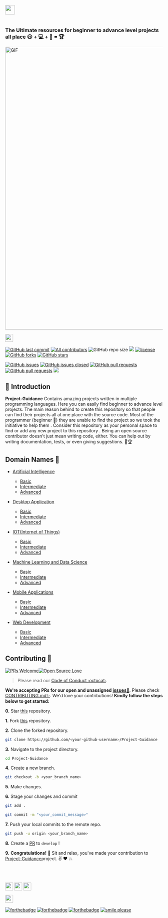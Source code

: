 <a href="https://github.com/Kushal997-das/Project-Guidance/"><img align='center' height="30" src="https://img.shields.io/badge/Project Guidance-💡-orange.svg?&style=for-the-badge&logo=KD&logoColor=blue" /></a> <br> <br>

### The Ultimate resources for beginner to advance level projects all place 😃 + 💻 + 🧠 = 🏆


<img align="center" alt="GIF"  width="950px" height='900px' src="https://github.com/SamarpanCoder2002/Project-Guidance/blob/main/Documents/document_pic.jpg?raw=true" />


<a href="https://github.com/Kushal997-das/Project-Guidance/"><img align='center' height="25" src="https://img.shields.io/badge/Hola - 👋-pink.svg?&style=for-the-badge&logo=KushalDas&logoColor=blue" /></a> <br>
<!-- ALL-CONTRIBUTORS-BADGE:START - Do not remove or modify this section -->
[![GitHub last commit](https://img.shields.io/github/last-commit/Kushal997-das/Project-Guidance?logo=git&logoColor=white)](https://github.com/Kushal997-das/Project-Guidance/commits/master)
[![All  contributors](https://img.shields.io/github/contributors/Kushal997-das/Project-Guidance?color=green)](https://github.com/Kushal997-das/Project-Guidance/graphs/contributors)
![GitHub repo size](https://img.shields.io/github/repo-size/Kushal997-das/Project-Guidance?color=blue)
![](https://img.shields.io/badge/Status-Ongoing-green.svg)
[![license](https://img.shields.io/github/license/Kushal997-das/Project-Guidance.svg?color=red)](https://github.com/Kushal997-das/Project-Guidance/blob/main/LICENSE)
[![GitHub forks](https://img.shields.io/github/forks/kushal997-das/Project-Guidance.svg?color=green)](https://github.com/kushal997-das/Project-Guidance/network) [![GitHub stars](https://img.shields.io/github/stars/Kushal997-das/Project-Guidance.svg?color=orange)](https://github.com/kushal997-das/Project-Guidance/stargazers)

[![GitHub issues](https://img.shields.io/github/issues/Kushal997-das/Project-Guidance.svg?color=red)](https://github.com/Kushal997-das/Project-Guidance/issues)
[![GitHub issues closed](https://img.shields.io/github/issues-closed/Kushal997-das/Project-Guidance.svg)](https://github.com/Kushal997-das/Project-Guidance/issues?q=is%3Aissue+is%3Aclosed)
[![GitHub pull requests](https://img.shields.io/github/issues-pr/Kushal997-das/Project-Guidance.svg?color=yellow)](https://github.com/Kushal997-das/Project-Guidance/pulls)
[![GitHub pull requests](https://img.shields.io/github/issues-pr-closed/Kushal997-das/Project-Guidance.svg?color=red)](https://github.com/Kushal997-das/Project-Guidance/issues?q=is%3Aissue+is%3Aclosed)
<a href="#Contents" title="Project Count"><img src="https://img.shields.io/badge/Projects-28-blue.svg?color=5ac4bf"></a> <br>

📌 Introduction
------------------
**Project-Guidance** Contains amazing projects written in multiple programming languages. Here you can easily find beginner to advance level projects.
The main reason behind to create this repository so that people can find their projects all at one place with the source code. Most of the programmer (beginner 🔰) they are 
unable to find the project so we took the initiative to help them . Consider this repository as your personal space to find or add any new project to this repository .
Being an open source contributor doesn't just mean writing code, either. You can help out by writing documentation, tests, or even giving suggestions. 🌟🏆


Domain Names 🚀
----------
- [Artificial Intelligence](https://github.com/Kushal997-das/Project-Guidance/tree/main/Artificial%20Intelligence)
  - [Basic](https://github.com/Kushal997-das/Project-Guidance/tree/main/Artificial%20Intelligence/Basic)
  - [Intermediate](https://github.com/Kushal997-das/Project-Guidance/tree/main/Artificial%20Intelligence/Intermediate)
  - [Advanced](https://github.com/Kushal997-das/Project-Guidance/tree/main/Artificial%20Intelligence/Advanced)
 

- [Desktop Application](https://github.com/Kushal997-das/Project-Guidance/tree/main/Desktop%20Application)
  - [Basic](https://github.com/Kushal997-das/Project-Guidance/tree/main/Desktop%20Application/Basic)
  - [Intermediate](https://github.com/Kushal997-das/Project-Guidance/tree/main/Desktop%20Application/Intermediate)
  - [Advanced](https://github.com/Kushal997-das/Project-Guidance/tree/main/Desktop%20Application/Advanced)
  
  
- [IOT(Internet of Things)](https://github.com/Kushal997-das/Project-Guidance/tree/main/IOT(Internet%20of%20Things))
  - [Basic](https://github.com/Kushal997-das/Project-Guidance/tree/main/IOT(Internet%20of%20Things)/Basic)
  - [Intermediate](https://github.com/Kushal997-das/Project-Guidance/tree/main/IOT(Internet%20of%20Things)/Intermediate)
  - [Advanced](https://github.com/Kushal997-das/Project-Guidance/tree/main/IOT(Internet%20of%20Things)/Advanced)
  
  
- [Machine Learning and Data Science](https://github.com/Kushal997-das/Project-Guidance/tree/main/Machine%20Learning%20and%20Data%20Science)
  - [Basic](https://github.com/Kushal997-das/Project-Guidance/tree/main/Machine%20Learning%20and%20Data%20Science/Basic)
  - [Intermediate](https://github.com/Kushal997-das/Project-Guidance/tree/main/Machine%20Learning%20and%20Data%20Science/Intermediate)
  - [Advanced](https://github.com/Kushal997-das/Project-Guidance/tree/main/Machine%20Learning%20and%20Data%20Science/Advanced)
  
  
- [Mobile Applications](https://github.com/Kushal997-das/Project-Guidance/tree/main/Mobile%20Applications)
  - [Basic](https://github.com/Kushal997-das/Project-Guidance/tree/main/Mobile%20Applications/Basic)
  - [Intermediate](https://github.com/Kushal997-das/Project-Guidance/tree/main/Mobile%20Applications/Intermediate)
  - [Advanced](https://github.com/Kushal997-das/Project-Guidance/tree/main/Mobile%20Applications/Advanced)
  
  
- [Web Development](https://github.com/Kushal997-das/Project-Guidance/tree/main/Web%20Development)
  - [Basic](https://github.com/Kushal997-das/Project-Guidance/tree/main/Web%20Development/Basic)
  - [Intermediate](https://github.com/Kushal997-das/Project-Guidance/tree/main/Web%20Development/Intermediate)
  - [Advanced](https://github.com/Kushal997-das/Project-Guidance/tree/main/Web%20Development/Advanced)
  


## Contributing :handshake:

[![PRs Welcome](https://img.shields.io/badge/PRs-welcome-brightgreen.svg?style=flat&logo=git&logoColor=white)](https://github.com/Kushal997-das/Project-Guidance/pulls)[![Open Source Love](https://badges.frapsoft.com/os/v2/open-source.svg?color=red)](https://github.com/Kushal997-das/Project-Guidance)

> Please read our [Code of Conduct :octocat:](https://github.com/Kushal997-das/Project-Guidance/blob/main/CODE_OF_CONDUCT.md).


**We're accepting PRs for our open and unassigned [issues🐛](https://github.com/Kushal997-das/Project-Guidance/issues)**. Please check [CONTRIBUTING.md✨](https://github.com/Kushal997-das/Project-Guidance/blob/main/CONTRIBUTING.md). We'd love your contributions! **Kindly follow the steps below to get started:** 

**0.** Star [this](https://github.com/Kushal997-das/Project-Guidance) repository.

**1.** Fork [this](https://github.com/Kushal997-das/Project-Guidance) repository.

**2.** Clone the forked repository.

```bash
git clone https://github.com/<your-github-username>/Project-Guidance
```

**3.** Navigate to the project directory.

```bash
cd Project-Guidance
```

**4.** Create a new branch.

```bash
git checkout -b <your_branch_name>
```

**5.** Make changes.

**6.** Stage your changes and commit

```bash
git add .

git commit -m "<your_commit_message>"
```

**7.** Push your local commits to the remote repo.

```bash
git push -u origin <your_branch_name>
```

**8.** Create a [PR](https://help.github.com/en/github/collaborating-with-issues-and-pull-requests/creating-a-pull-request) to `develop` !

**9.** **Congratulations!** :tada: Sit and relax, you've made your contribution to [Project-Guidance](https://github.com/Kushal997-das/Project-Guidance)project. :v: :heart: 💥

<br><br>




<a href ="https://github.com/Kushal997-das/Project-Guidance/graphs/contributors"><img align='center' height="25" src="https://img.shields.io/badge/contributors✨-green.svg?&style=for-the-badge&logo=KushalDas&logoColor=blue" /></a>
<a href ="https://github.com/Kushal997-das/Project-Guidance/discussions"><img align='center' height="25" src="https://img.shields.io/badge/Discussions-black.svg?&style=for-the-badge&logo=KushalDas&logoColor=blue" /></a>
<a href ="https://github.com/Kushal997-das/Project-Guidance/actions"><img align='center' height="25" src="https://img.shields.io/badge/Actions-red.svg?&style=for-the-badge&logo=KushalDas&logoColor=blue" /></a>

<a href ="https://github.com/Kushal997-das/Project-Guidance"><img align='center' height="25" src="https://img.shields.io/badge/made with- Programming languages-orange.svg?&style=for-the-badge&logo=KushalDas&logoColor=blue" /></a> <br>



[![forthebadge](https://forthebadge.com/images/badges/built-by-developers.svg)](https://forthebadge.com)
[![forthebadge](https://forthebadge.com/images/badges/built-with-love.svg)](https://forthebadge.com)
[![forthebadge](https://forthebadge.com/images/badges/built-with-swag.svg)](https://forthebadge.com)
[![smile please](https://forthebadge.com/images/badges/makes-people-smile.svg)](https://github.com/Kushal997-das/)





